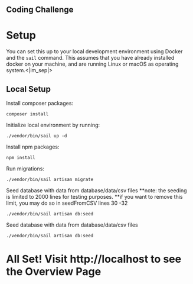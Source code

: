 ## Coding Challenge


# Setup
You can set this up to your local development environment using Docker
and the `sail` command. This assumes that you have already installed docker on your machine,
and are running Linux or macOS as operating system.<|im_sep|>

## Local Setup

Install composer packages:
```
composer install
```

Initialize local environment by running:
```
./vendor/bin/sail up -d
```

Install npm packages:
```
npm install
```


Run migrations:
```
./vendor/bin/sail artisan migrate
```

Seed database with data from database/data/csv files
**note: the seeding is limited to 2000 lines for testing purposes.
**if you want to remove this limit, you may do so in seedFromCSV lines 30 -32
```
./vendor/bin/sail artisan db:seed
```

Seed database with data from database/data/csv files
```
./vendor/bin/sail artisan db:seed
```

# All Set! Visit http://localhost to see the Overview Page

